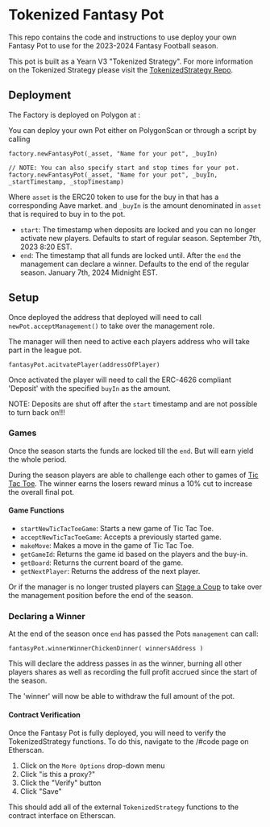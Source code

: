 # Tokenized Fantasy Pot

This repo contains the code and instructions to use deploy your own Fantasy Pot to use for the 2023-2024 Fantasy Football season.

This pot is built as a Yearn V3 "Tokenized Strategy". For more information on the Tokenized Strategy please visit the [TokenizedStrategy Repo](https://github.com/yearn/tokenized-strategy).

## Deployment

The Factory is deployed on Polygon at :

You can deploy your own Pot either on PolygonScan or through a script by calling 

    factory.newFantasyPot(_asset, "Name for your pot", _buyIn)
    
    // NOTE: You can also specify start and stop times for your pot.
    factory.newFantasyPot(_asset, "Name for your pot", _buyIn, _startTimestamp, _stopTimestamp)

Where `asset` is the ERC20 token to use for the buy in that has a corresponding Aave market. and `_buyIn` is the amount denominated in `asset` that is required to buy in to the pot.

- `start`: The timestamp when deposits are locked and you can no longer activate new players. Defaults to start of regular season. September 7th, 2023 8:20 EST.
- `end`: The timestamp that all funds are locked until. After the `end` the management can declare a winner. Defaults to the end of the regular season. January 7th, 2024 Midnight EST.

## Setup

Once deployed the address that deployed will need to call `newPot.acceptManagement()` to take over the management role.

The manager will then need to active each players address who will take part in the league pot.

    fantasyPot.acitvatePlayer(addressOfPlayer)
    
Once activated the player will need to call the ERC-4626 compliant 'Deposit' with the specified `buyIn` as the amount.

NOTE: Deposits are shut off after the `start` timestamp and are not possible to turn back on!!!

### Games
Once the season starts the funds are locked till the `end`. But will earn yield the whole period.

During the season players are able to challenge each other to games of [Tic Tac Toe](https://github.com/Schlagonia/fantasy-pot/blob/master/src/FantasyPot.sol#L329-L347). The winner earns the losers reward minus a 10% cut to increase the overall final pot.

#### Game Functions

- `startNewTicTacToeGame`: Starts a new game of Tic Tac Toe.
- `acceptNewTicTacToeGame`: Accepts a previously started game.
- `makeMove`: Makes a move in the game of Tic Tac Toe.
- `getGameId`: Returns the game id based on the players and the buy-in.
- `getBoard`: Returns the current board of the game.
- `getNextPlayer`: Returns the address of the next player.

Or if the manager is no longer trusted players can [Stage a Coup](https://github.com/Schlagonia/fantasy-pot/blob/master/src/FantasyPot.sol#L537-L575) to take over the management position before the end of the season.

### Declaring a Winner

At the end of the season once `end` has passed the Pots `management` can call:

    fantasyPot.winnerWinnerChickenDinner( winnersAddress )

This will declare the address passes in as the winner, burning all other players shares as well as recording the full profit accrued since the start of the season.

The 'winner' will now be able to withdraw the full amount of the pot.


#### Contract Verification

Once the Fantasy Pot is fully deployed, you will need to verify the TokenizedStrategy functions. To do this, navigate to the /#code page on Etherscan.

1. Click on the `More Options` drop-down menu
2. Click "is this a proxy?"
3. Click the "Verify" button
4. Click "Save"

This should add all of the external `TokenizedStrategy` functions to the contract interface on Etherscan.

